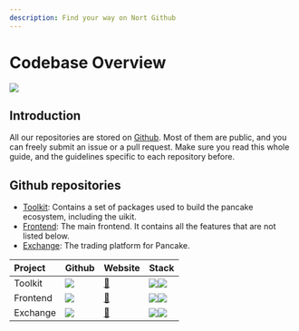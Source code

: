 ```yaml
---
description: Find your way on Nort Github
---
```


# Codebase Overview

![](../../.gitbook/assets/docs-masthead-18-%20%281%29.png)

## Introduction

All our repositories are stored on [Github](https://github.com/allnext). Most of them are public, and you can freely submit an issue or a pull request. Make sure you read this whole guide, and the guidelines specific to each repository before.

## Github repositories

- [Toolkit](https://github.com/allnext/nortswap-toolkit): Contains a set of packages used to build the pancake ecosystem, including the uikit.
- [Frontend](https://github.com/allnext/nortswap-frontend): The main frontend. It contains all the features that are not listed below.
- [Exchange](https://github.com/pancakeswap/pancake-swap-sdk): The trading platform for Pancake.

| Project  | Github                                                                                                     | Website                                   | Stack                                                                                   |
| :------- | :--------------------------------------------------------------------------------------------------------- | :---------------------------------------- | :-------------------------------------------------------------------------------------- |
| Toolkit  | [![](../../.gitbook/assets/github-mark-120px-plus.png)](https://github.com/allnext/nortswap-toolkit)       | [🔗](https://nortswap-uikit.netlify.app/) | ![](../../.gitbook/assets/download.svg)![](../../.gitbook/assets/ts-logo-round-128.svg) |
| Frontend | [![](../../.gitbook/assets/github-mark-120px-plus.png)](https://github.com/allnext/pancake-frontend)       | [🔗](https://nortswap.finance/)           | ![](../../.gitbook/assets/download.svg)![](../../.gitbook/assets/ts-logo-round-128.svg) |
| Exchange | [![](../../.gitbook/assets/github-mark-120px-plus.png)](https://github.com/allnext/pancake-swap-interface) | [🔗](https://exchange.nortswap.finance/)  | ![](../../.gitbook/assets/download.svg)![](../../.gitbook/assets/ts-logo-round-128.svg) |

